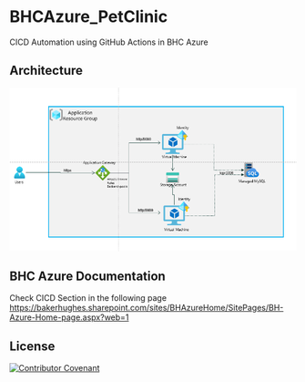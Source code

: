 # BHCAzure_PetClinic
CICD Automation using GitHub Actions in BHC Azure
## Architecture
![Architecture](img/Architecture.png)
## BHC Azure Documentation
Check CICD Section in the following page https://bakerhughes.sharepoint.com/sites/BHAzureHome/SitePages/BH-Azure-Home-page.aspx?web=1

## License
[![Contributor Covenant](https://img.shields.io/badge/license-BH--INTERNAL--COPY--LEFT-018374)](https://github.com/bh-ent-tech/inner-source-toolkit/blob/main/LICENSE.md)
